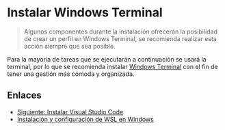 # Instalar Windows Terminal

> Algunos componentes durante la instalación ofrecerán la posibilidad de crear un perfil en Windows Terminal, se recomienda realizar esta acción siempre que sea posible.

Para la mayoría de tareas que se ejecutarán a continuación se usará la terminal, por lo que se recomienda instalar [Windows Terminal](https://apps.microsoft.com/store/detail/windows-terminal/9N0DX20HK701) con el fin de tener una gestión más cómoda y organizada.

## Enlaces

- [Siguiente: Instalar Visual Studio Code](./install-vscode.md)
- [Instalación y configuración de WSL en Windows](../README.md)
